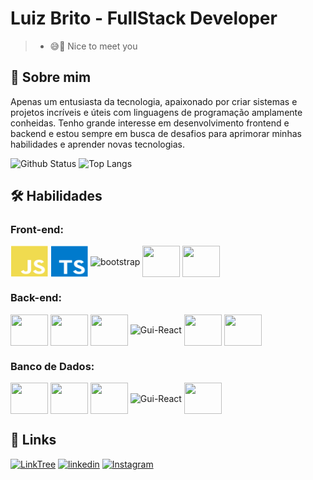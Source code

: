 
# Luiz Brito - FullStack Developer

> - 😅👋 Nice to meet you


## 🚀 Sobre mim
Apenas um entusiasta da tecnologia, apaixonado por criar sistemas e projetos incríveis e úteis com linguagens de programação amplamente conheidas. Tenho grande interesse em desenvolvimento frontend e backend e estou sempre em busca de desafios para aprimorar minhas habilidades e aprender novas tecnologias.

![Github Status](https://github-readme-stats.vercel.app/api?username=mgluizbrito&show_icons=true&theme=dark&include_all_commits=true&count_private=true)
![Top Langs](https://github-readme-stats-git-masterrstaa-rickstaa.vercel.app/api/top-langs/?username=mgluizbrito&layout=compact&bg_color=141414&border_color=fff&title_color=fff&text_color=fff)

## 🛠 Habilidades

### Front-end:
<div style="display: inline_block">

  <img align="center" height="50" width="60" src="https://raw.githubusercontent.com/devicons/devicon/master/icons/javascript/javascript-plain.svg">
  <img align="center" height="50" width="60" src="https://raw.githubusercontent.com/devicons/devicon/master/icons/typescript/typescript-plain.svg">
  <img align="center" alt="bootstrap" height="50" width="60" src="https://cdn.jsdelivr.net/gh/devicons/devicon@latest/icons/bootstrap/bootstrap-original.svg" />
  <img align="center" height="50" width="60" src="https://cdn.jsdelivr.net/gh/devicons/devicon@latest/icons/tailwindcss/tailwindcss-original.svg" />
    <img align="center" height="50" width="60" src="https://cdn.jsdelivr.net/gh/devicons/devicon@latest/icons/angular/angular-original.svg" />
          
</div>

### Back-end:
<div style="display: inline_block">

  <img align="center" height="50" width="60" src="https://cdn.jsdelivr.net/gh/devicons/devicon@latest/icons/java/java-original.svg">
  <img align="center" height="50" width="60" src="https://cdn.jsdelivr.net/gh/devicons/devicon@latest/icons/spring/spring-original-wordmark.svg">
  <img align="center" height="50" width="60" src="https://cdn.jsdelivr.net/gh/devicons/devicon@latest/icons/php/php-original.svg">
  <img align="center" alt="Gui-React" height="50" width="60" src="https://cdn.jsdelivr.net/gh/devicons/devicon@latest/icons/laravel/laravel-original.svg">
  <img align="center" height="50" width="60" src="https://cdn.jsdelivr.net/gh/devicons/devicon@latest/icons/nodejs/nodejs-original-wordmark.svg">
  <img align="center" height="50" width="60" src="https://cdn.jsdelivr.net/gh/devicons/devicon@latest/icons/postman/postman-original.svg">
          
</div>

### Banco de Dados:
<div style="display: inline_block">
  <img align="center" height="50" width="60" src="https://cdn.jsdelivr.net/gh/devicons/devicon@latest/icons/azuresqldatabase/azuresqldatabase-original.svg">
  <img align="center" height="50" width="60" src="https://cdn.jsdelivr.net/gh/devicons/devicon@latest/icons/sqldeveloper/sqldeveloper-original.svg">
  <img align="center" height="50" width="60" src="https://cdn.jsdelivr.net/gh/devicons/devicon@latest/icons/mysql/mysql-original-wordmark.svg">
  <img align="center" alt="Gui-React" height="50" width="60" src="https://cdn.jsdelivr.net/gh/devicons/devicon@latest/icons/postgresql/postgresql-original-wordmark.svg">
  <img align="center" height="50" width="60" src="https://cdn.jsdelivr.net/gh/devicons/devicon@latest/icons/sqlite/sqlite-original-wordmark.svg">
          
</div>


## 🔗 Links
[![LinkTree](https://img.shields.io/badge/my_portfolio-000?style=for-the-badge&logo=ko-fi&logoColor=white)](https://lnk.bio/mgluizbrito)
[![linkedin](https://img.shields.io/badge/linkedin-0A66C2?style=for-the-badge&logo=linkedin&logoColor=white)](https://www.linkedin.com/in/luiz-miguel-xavier-de-brito/)
[![Instagram](https://img.shields.io/badge/-Instagram-%23E4405F?style=for-the-badge&logo=instagram&logoColor=white)](https://www.instagram.com/mgluizbrito/)
